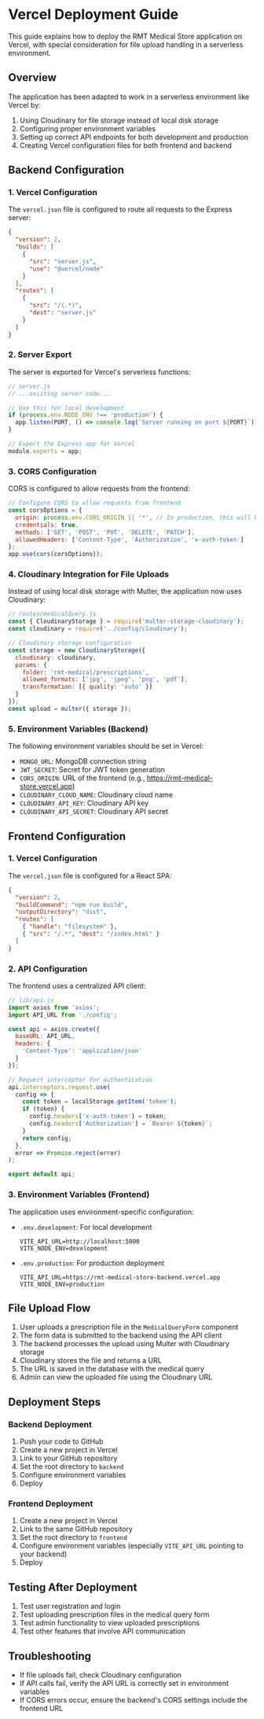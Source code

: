 # Vercel Deployment Guide

This guide explains how to deploy the RMT Medical Store application on Vercel, with special consideration for file upload handling in a serverless environment.

## Overview

The application has been adapted to work in a serverless environment like Vercel by:

1. Using Cloudinary for file storage instead of local disk storage
2. Configuring proper environment variables
3. Setting up correct API endpoints for both development and production
4. Creating Vercel configuration files for both frontend and backend

## Backend Configuration

### 1. Vercel Configuration

The `vercel.json` file is configured to route all requests to the Express server:

```json
{
  "version": 2,
  "builds": [
    {
      "src": "server.js",
      "use": "@vercel/node"
    }
  ],
  "routes": [
    {
      "src": "/(.*)",
      "dest": "server.js"
    }
  ]
}
```

### 2. Server Export

The server is exported for Vercel's serverless functions:

```javascript
// server.js
// ...existing server code...

// Use this for local development
if (process.env.NODE_ENV !== 'production') {
  app.listen(PORT, () => console.log(`Server running on port ${PORT}`));
}

// Export the Express app for Vercel
module.exports = app;
```

### 3. CORS Configuration

CORS is configured to allow requests from the frontend:

```javascript
// Configure CORS to allow requests from frontend
const corsOptions = {
  origin: process.env.CORS_ORIGIN || '*', // In production, this will be set to the frontend URL
  credentials: true,
  methods: ['GET', 'POST', 'PUT', 'DELETE', 'PATCH'],
  allowedHeaders: ['Content-Type', 'Authorization', 'x-auth-token']
};
app.use(cors(corsOptions));
```

### 4. Cloudinary Integration for File Uploads

Instead of using local disk storage with Multer, the application now uses Cloudinary:

```javascript
// routes/medicalQuery.js
const { CloudinaryStorage } = require('multer-storage-cloudinary');
const cloudinary = require('../config/cloudinary');

// Cloudinary storage configuration
const storage = new CloudinaryStorage({
  cloudinary: cloudinary,
  params: {
    folder: 'rmt-medical/prescriptions',
    allowed_formats: ['jpg', 'jpeg', 'png', 'pdf'],
    transformation: [{ quality: 'auto' }]
  }
});
const upload = multer({ storage });
```

### 5. Environment Variables (Backend)

The following environment variables should be set in Vercel:

- `MONGO_URL`: MongoDB connection string
- `JWT_SECRET`: Secret for JWT token generation
- `CORS_ORIGIN`: URL of the frontend (e.g., https://rmt-medical-store.vercel.app)
- `CLOUDINARY_CLOUD_NAME`: Cloudinary cloud name
- `CLOUDINARY_API_KEY`: Cloudinary API key
- `CLOUDINARY_API_SECRET`: Cloudinary API secret

## Frontend Configuration

### 1. Vercel Configuration

The `vercel.json` file is configured for a React SPA:

```json
{
  "version": 2,
  "buildCommand": "npm run build",
  "outputDirectory": "dist",
  "routes": [
    { "handle": "filesystem" },
    { "src": "/.*", "dest": "/index.html" }
  ]
}
```

### 2. API Configuration

The frontend uses a centralized API client:

```javascript
// lib/api.js
import axios from 'axios';
import API_URL from './config';

const api = axios.create({
  baseURL: API_URL,
  headers: {
    'Content-Type': 'application/json'
  }
});

// Request interceptor for authentication
api.interceptors.request.use(
  config => {
    const token = localStorage.getItem('token');
    if (token) {
      config.headers['x-auth-token'] = token;
      config.headers['Authorization'] = `Bearer ${token}`;
    }
    return config;
  },
  error => Promise.reject(error)
);

export default api;
```

### 3. Environment Variables (Frontend)

The application uses environment-specific configuration:

- `.env.development`: For local development
  ```
  VITE_API_URL=http://localhost:5000
  VITE_NODE_ENV=development
  ```

- `.env.production`: For production deployment
  ```
  VITE_API_URL=https://rmt-medical-store-backend.vercel.app
  VITE_NODE_ENV=production
  ```

## File Upload Flow

1. User uploads a prescription file in the `MedicalQueryForm` component
2. The form data is submitted to the backend using the API client
3. The backend processes the upload using Multer with Cloudinary storage
4. Cloudinary stores the file and returns a URL
5. The URL is saved in the database with the medical query
6. Admin can view the uploaded file using the Cloudinary URL

## Deployment Steps

### Backend Deployment

1. Push your code to GitHub
2. Create a new project in Vercel
3. Link to your GitHub repository
4. Set the root directory to `backend`
5. Configure environment variables
6. Deploy

### Frontend Deployment

1. Create a new project in Vercel
2. Link to the same GitHub repository
3. Set the root directory to `frontend`
4. Configure environment variables (especially `VITE_API_URL` pointing to your backend)
5. Deploy

## Testing After Deployment

1. Test user registration and login
2. Test uploading prescription files in the medical query form
3. Test admin functionality to view uploaded prescriptions
4. Test other features that involve API communication

## Troubleshooting

- If file uploads fail, check Cloudinary configuration
- If API calls fail, verify the API URL is correctly set in environment variables
- If CORS errors occur, ensure the backend's CORS settings include the frontend URL
